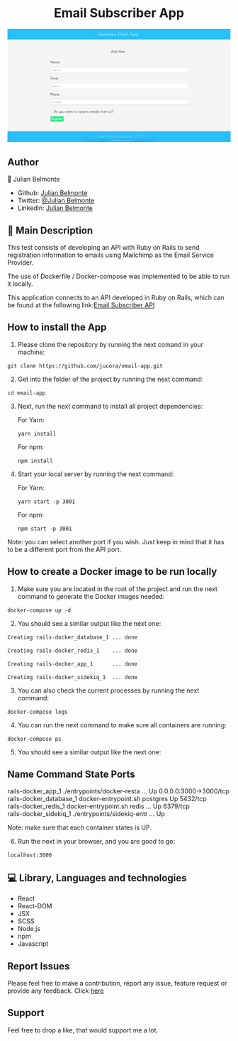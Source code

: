 <h1 align="center">Email Subscriber App</h1>

<p align="center">
  <img src ='src/img/preview.jpg' alt='Email Subscriber App image'>
</p>

## Author

:man: Julian Belmonte

- Github: [Julian Belmonte](https://github.com/jucora)
- Twitter: [@Julian Belmonte](https://www.twitter.com/JulianBelmonte)
- Linkedin: [Julian Belmonte](https://www.linkedin.com/in/julianbel)

## :pencil: Main Description

This test consists of developing an API with Ruby on Rails to send registration information to emails using Mailchimp as the Email Service Provider.

The use of Dockerfile / Docker-compose was implemented to be able to run it locally.

This application connects to an API developed in Ruby on Rails, which can be found at the following link:[Email Subscriber API](https://github.com/jucora/email-api)

## How to install the App

1. Please clone the repository by running the next comand in your machine:

<pre><code>git clone https://github.com/jucora/email-app.git</code></pre>

2. Get into the folder of the project by running the next command:

<pre><code>cd email-app</code></pre>

3. Next, run the next command to install all project dependencies:

   For Yarn: <pre><code>yarn install</code></pre>
   For npm: <pre><code>npm install</code></pre>

4. Start your local server by running the next command:

   For Yarn: <pre><code>yarn start -p 3001</code></pre>
   For npm: <pre><code>npm start -p 3001</code></pre>

Note: you can select another port if you wish. Just keep in mind that it has to be a different port from the API port.

## How to create a Docker image to be run locally

1. Make sure you are located in the root of the project and run the next command to generate the Docker images needed:

<pre><code>docker-compose up -d</code></pre>

2. You should see a similar output like the next one:

<pre><code>Creating rails-docker_database_1 ... done</code></pre>
<pre><code>Creating rails-docker_redis_1    ... done</code></pre>
<pre><code>Creating rails-docker_app_1      ... done</code></pre>
<pre><code>Creating rails-docker_sidekiq_1  ... done</code></pre>

3. You can also check the current processes by running the next command:

<pre><code>docker-compose logs</code></pre>

4. You can run the next command to make sure all containers are running:

<pre><code>docker-compose ps</code></pre>

5. You should see a similar output like the next one:

## Name Command State Ports

rails-docker_app_1 ./entrypoints/docker-resta ... Up 0.0.0.0:3000->3000/tcp
rails-docker_database_1 docker-entrypoint.sh postgres Up 5432/tcp  
rails-docker_redis_1 docker-entrypoint.sh redis ... Up 6379/tcp  
rails-docker_sidekiq_1 ./entrypoints/sidekiq-entr ... Up

Note: make sure that each container states is UP.

6. Run the next in your browser, and you are good to go:

<pre><code>localhost:3000</code></pre>

## :computer: Library, Languages and technologies

- React
- React-DOM
- JSX
- SCSS
- Node.js
- npm
- Javascript

## Report Issues

Please feel free to make a contribution, report any issue, feature request or provide any feedback. Click [here](https://github.com/jucora/email-app/issues)

## Support

Feel free to drop a like, that would support me a lot.
